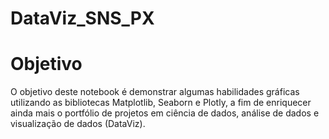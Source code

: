# DataViz_SNS_PX

# Objetivo
O objetivo deste notebook é demonstrar algumas habilidades gráficas utilizando as bibliotecas Matplotlib, Seaborn e Plotly, a fim de enriquecer ainda mais o portfólio de projetos em ciência de dados, análise de dados e visualização de dados (DataViz).
